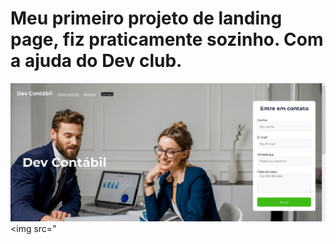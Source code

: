 <h1> Meu primeiro projeto de landing page, fiz praticamente sozinho. Com a ajuda do Dev club.</h1>

<img src="https://raw.githubusercontent.com/HiagoSalvador/-Landing-Page/24da86c853702c6318a68a9f38368c36de53c915/Photos/landi.png"> </img>
<img src="
